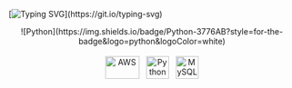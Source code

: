 [![Typing SVG](https://readme-typing-svg.herokuapp.com/?font=Fira+Code&weight=300&size=50&duration=4000&pause=1000&color=9400D3&width=800&lines=Hi,+I'm+Isabela;I'm+19+years+old;Applied+AI+student+PUC-PR;Data+analysis+intern;I'm+from+Brazil;Welcome!:)](https://git.io/typing-svg)

<div align="center">  
![Python](https://img.shields.io/badge/Python-3776AB?style=for-the-badge&logo=python&logoColor=white)
</div>

<p align="center">
	<img title="AWS" alt="AWS" src="https://raw.githubusercontent.com/Thomas-George-T/Thomas-George-T/master/assets/aws.svg" width="60" height="40" style="vertical-align:down; margin:4px"/>
	<img title="Python" alt="Python" src="https://raw.githubusercontent.com/Thomas-George-T/Thomas-George-T/master/assets/python.svg" width="40" height="40" style="vertical-align:down; margin:4px"/>
	<img title="MySQL" alt="MySQL" src="https://raw.githubusercontent.com/Thomas-George-T/Thomas-George-T/master/assets/mysql.svg" width="40" height="40" style="vertical-align:down; margin:4px"/>
</p>

